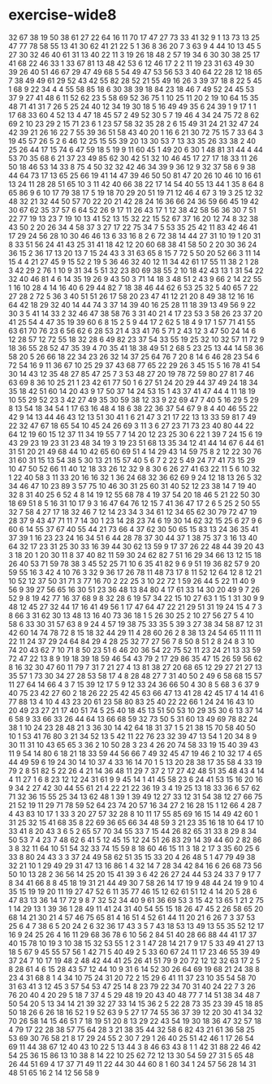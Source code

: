 # exercise-wide8
32
67
38
19
50
38
61
27
22
64
16
11
70
17
47
27
73
33
41
32
9
1
13
73
13
25
47
77
78
58
55
13
41
30
62
41
21
22
5
1
36
8
36
20
7
3
63
9
4
44
10
13
45
5
27
30
32
46
40
61
31
13
40
22
11
3
19
26
18
48
2
57
19
34
6
30
30
38
25
17
41
68
22
46
33
1
33
67
81
13
48
42
53
6
12
46
17
2
2
11
19
23
31
63
49
30
39
26
40
51
46
67
29
47
49
68
5
54
49
47
53
56
53
3
40
64
22
28
12
18
65
7
38
49
49
61
29
52
43
42
55
82
28
52
21
55
49
16
26
3
39
37
18
8
22
5
45
1
68
9
22
34
4
4
55
58
85
18
6
30
38
39
18
84
23
18
46
7
49
52
24
45
53
37
9
27
41
48
6
11
52
62
23
5
58
69
52
36
75
1
10
25
11
20
2
19
10
64
15
35
48
71
41
31
7
26
5
25
24
40
12
34
19
30
18
5
16
49
49
35
6
24
39
1
9
17
1
1
17
68
33
60
4
52
13
4
47
18
45
57
2
49
52
30
5
7
19
46
4
34
24
75
72
8
62
69
2
10
23
29
2
15
71
23
6
1
23
57
58
32
35
28
2
6
15
49
31
24
21
32
47
24
42
39
21
26
16
22
7
55
39
36
51
58
43
40
20
1
16
6
21
30
72
75
15
7
33
64
3
19
45
57
26
5
2
6
46
12
25
15
55
39
20
13
30
53
7
13
33
35
26
33
38
2
40
25
26
44
17
15
74
6
47
59
18
5
19
9
11
60
45
1
49
20
6
30
1
48
81
31
44
4
44
53
70
35
68
6
21
37
23
49
85
62
30
42
51
32
10
46
45
17
27
17
18
33
11
26
50
18
46
53
14
33
8
75
4
50
32
32
42
46
34
39
9
36
12
9
32
37
58
6
9
38
44
64
73
17
13
65
25
66
19
41
14
47
39
46
50
50
81
47
20
26
10
46
10
16
61
13
24
11
28
28
51
65
10
3
11
42
40
66
38
22
17
14
54
40
55
13
44
1
35
8
64
8
65
86
9
6
10
17
79
38
17
5
19
18
70
29
20
51
19
71
12
46
4
67
3
19
3
25
12
32
48
32
21
32
44
50
57
70
22
20
21
42
28
24
16
36
66
24
36
59
66
45
19
42
30
67
62
35
37
57
6
64
52
26
9
17
11
26
43
17
1
12
38
42
58
56
36
30
7
51
22
77
19
13
23
7
19
10
13
41
52
13
15
32
22
15
52
67
37
16
20
12
74
8
32
38
43
50
2
20
26
34
4
58
37
3
27
17
22
75
34
7
5
53
35
25
42
11
83
42
46
41
17
29
24
56
28
10
30
46
46
13
6
33
16
8
2
6
72
38
14
44
27
31
10
19
1
20
31
8
33
51
56
24
41
43
25
31
41
18
42
12
20
60
68
38
41
58
50
2
20
30
36
24
36
15
2
36
17
13
20
13
7
15
24
43
3
31
63
65
8
15
7
72
5
50
20
52
66
3
11
14
15
4
4
21
27
45
9
15
52
2
19
5
36
46
32
40
12
11
34
42
61
17
55
11
38
2
1
28
3
42
29
2
76
1
10
9
31
34
5
51
32
23
80
69
38
55
2
10
18
42
43
13
1
31
54
22
32
40
46
81
4
6
14
35
19
26
9
43
50
3
71
14
18
3
48
51
2
43
9
66
2
14
22
55
1
16
10
28
4
14
16
40
6
29
44
82
7
18
38
46
44
62
6
53
25
32
5
40
65
7
22
27
28
2
72
5
36
3
40
51
51
26
17
58
20
23
47
41
12
21
20
8
49
38
12
16
16
64
42
18
29
32
40
14
44
74
3
37
14
39
40
16
25
28
11
18
39
13
49
56
9
22
30
3
5
41
14
33
2
32
46
47
38
58
76
3
31
40
21
4
17
23
53
3
58
26
23
37
20
41
25
54
4
47
35
19
39
60
6
8
15
2
5
9
44
17
2
62
5
18
4
9
17
1
57
71
41
55
63
61
70
76
23
6
56
62
6
28
53
21
4
33
41
76
5
71
2
43
12
3
47
50
24
14
6
12
28
57
12
72
55
18
32
28
6
49
82
23
37
54
33
55
19
25
32
10
32
57
11
72
9
18
36
55
28
52
47
35
39
4
70
35
41
18
38
49
51
2
68
5
23
25
13
44
14
58
36
58
20
5
26
66
18
22
34
23
26
32
14
37
25
64
76
7
20
8
14
6
46
28
23
54
6
72
54
16
9
11
36
67
10
25
29
37
43
68
77
65
22
29
26
3
45
15
5
16
78
41
54
30
14
43
12
35
48
27
85
47
25
7
3
53
48
27
20
19
78
72
59
80
27
81
7
46
63
69
8
36
10
25
21
1
23
42
61
77
50
1
6
27
51
24
20
29
44
37
49
24
18
34
35
18
42
51
60
14
20
43
9
17
50
37
14
24
53
15
1
43
37
41
47
44
4
11
18
19
10
55
29
52
23
3
42
27
49
35
30
59
38
12
33
9
22
69
47
7
40
5
16
29
5
29
8
13
54
18
34
54
1
17
63
16
48
4
18
6
38
22
36
37
54
67
9
8
4
40
46
55
22
42
9
14
13
44
46
43
12
13
51
30
41
1
6
21
47
3
21
17
22
13
13
33
59
81
7
49
22
32
47
67
18
65
54
10
45
24
26
69
3
11
3
6
27
23
71
73
23
40
80
44
22
64
12
19
60
15
12
37
11
34
19
55
7
7
14
20
12
23
25
30
6
22
1
39
7
24
15
6
19
43
29
23
19
23
31
23
48
34
19
3
19
23
51
68
13
35
34
12
41
44
14
67
6
44
61
31
51
20
21
49
68
44
10
42
65
60
69
51
4
14
29
43
14
59
75
8
2
12
22
30
76
31
60
31
15
13
54
38
5
30
13
21
15
57
40
5
6
7
2
22
5
49
24
77
41
73
15
29
10
47
50
52
66
11
40
12
18
33
26
12
32
9
8
30
6
26
27
41
63
22
11
5
6
10
32
1
22
40
58
3
11
33
20
16
16
32
1
36
24
68
32
36
62
69
9
24
12
18
13
26
5
32
34
46
47
10
23
89
3
57
75
10
46
30
31
25
60
31
40
52
12
23
38
14
7
19
40
32
8
31
40
25
6
52
4
8
14
19
12
55
68
78
4
19
37
54
20
18
46
5
21
22
50
30
18
69
51
8
5
16
31
10
17
9
3
16
47
64
76
12
15
7
41
36
47
17
2
6
5
25
2
50
55
32
7
58
4
27
17
18
32
46
7
12
14
23
34
3
34
61
12
34
65
62
30
79
72
47
19
28
37
9
43
47
71
11
7
14
30
1
23
14
28
23
74
6
19
30
14
62
32
15
25
6
27
9
6
60
6
14
55
37
67
40
55
44
21
73
66
4
37
62
30
50
65
15
83
13
24
36
35
41
37
39
1
16
23
23
24
16
34
51
6
44
28
78
37
30
44
37
1
38
75
37
3
16
13
40
64
32
17
23
31
25
30
33
16
39
44
30
62
13
59
9
17
37
26
22
48
44
39
20
43
3
18
20
1
20
30
11
8
37
40
82
11
59
30
24
62
82
7
51
16
29
34
66
13
12
15
18
26
40
53
71
59
78
38
3
45
52
25
71
10
6
35
41
82
9
6
9
51
19
36
82
57
9
20
59
55
16
3
42
4
10
76
3
32
9
36
17
26
78
11
48
73
17
8
11
52
12
64
12
8
12
21
10
52
12
37
50
31
71
3
77
16
70
2
22
25
3
10
22
72
1
59
26
44
5
22
11
40
9
56
9
39
27
56
65
16
30
51
23
36
48
13
84
80
4
17
61
33
14
30
20
49
9
7
26
52
9
8
19
42
77
16
37
68
9
8
32
28
6
19
57
34
22
15
10
27
63
1
15
1
31
30
9
9
48
12
45
27
32
44
17
16
41
49
56
1
17
47
64
47
22
21
29
51
31
19
24
15
4
7
3
8
66
3
31
62
30
13
48
13
16
40
73
36
18
1
5
26
30
25
2
10
27
56
27
5
4
10
58
6
33
30
31
57
63
8
9
24
4
57
19
38
75
33
35
5
39
3
27
38
34
58
87
12
31
42
60
14
74
78
72
8
15
18
32
44
29
11
4
28
60
26
2
8
38
13
24
54
65
11
11
11
22
11
24
37
29
24
64
84
29
4
28
25
32
77
27
56
7
8
50
8
51
2
8
24
8
3
10
74
20
43
62
7
10
71
8
50
23
51
6
46
20
36
54
22
75
52
11
23
24
21
13
33
59
72
47
22
13
8
9
19
18
39
18
59
46
54
43
79
2
17
29
86
35
47
15
26
59
56
62
8
16
32
30
47
60
11
79
7
31
7
21
27
4
13
81
38
27
20
68
65
12
29
27
21
27
13
35
57
1
73
30
34
27
28
53
58
17
4
8
28
48
27
7
31
40
50
2
49
6
58
68
15
57
11
27
64
14
66
4
3
7
15
39
12
17
5
9
12
33
24
36
66
50
4
30
8
5
68
3
6
37
9
40
75
23
42
27
60
2
18
26
22
25
42
45
63
66
47
13
41
28
42
45
17
4
14
41
6
77
88
13
4
10
4
43
23
20
61
23
58
80
83
25
40
22
22
66
1
24
24
16
43
10
20
49
23
27
21
17
40
51
74
5
25
40
18
45
13
51
50
53
10
29
35
30
6
13
37
14
6
58
9
33
66
33
26
44
64
13
66
68
59
32
73
50
5
31
60
13
49
69
78
82
24
38
1
10
24
23
28
48
21
3
36
30
14
42
64
18
31
37
1
5
21
38
15
70
58
40
50
10
1
53
41
76
80
3
21
34
52
13
5
42
11
22
76
23
32
39
47
13
54
1
20
34
8
9
30
11
31
10
43
65
65
3
36
2
10
50
28
3
23
4
26
20
74
58
33
19
15
40
39
43
11
9
54
14
80
6
18
21
18
33
59
44
56
66
7
49
32
45
47
19
46
2
10
32
17
4
65
44
49
59
6
19
24
30
14
10
37
4
33
16
14
70
1
5
13
20
28
38
17
35
58
4
33
19
79
2
8
51
82
5
22
26
4
21
14
36
48
11
29
7
37
2
17
27
42
48
51
35
48
43
4
14
4
11
27
1
6
8
23
12
12
24
31
61
9
9
45
14
1
41
45
58
23
6
24
41
53
15
16
20
16
9
34
2
27
42
30
44
55
61
21
4
22
21
22
36
19
3
4
19
25
13
18
33
36
6
57
62
71
32
36
15
55
25
34
13
62
48
1
39
1
39
49
12
27
33
12
31
54
38
12
27
66
75
21
52
19
11
29
71
78
59
52
64
23
74
20
57
16
34
27
2
16
28
15
1
12
66
4
28
7
4
43
83
10
17
1
33
3
20
27
57
32
28
8
10
11
17
55
85
69
16
15
14
49
42
60
1
31
25
32
15
41
68
35
8
22
69
36
65
66
34
48
59
3
21
23
35
16
18
10
64
17
10
33
41
8
20
43
3
6
5
2
65
57
70
34
55
33
7
15
44
26
82
65
31
33
8
29
8
34
50
53
7
4
23
7
48
62
6
41
5
12
45
15
12
24
51
26
83
29
14
39
44
60
2
82
86
3
8
32
11
64
10
51
54
32
33
74
15
59
8
18
60
46
15
11
3
18
2
17
3
35
60
25
6
33
8
80
24
43
3
3
37
24
49
58
62
51
35
15
33
20
4
26
48
5
1
47
79
49
38
32
21
10
1
29
49
29
31
47
13
16
86
1
4
32
14
7
28
34
42
84
16
6
26
68
73
56
50
10
13
28
2
36
56
14
25
20
15
41
39
3
6
42
26
27
24
44
53
24
33
7
9
17
7
8
34
41
66
8
8
45
18
19
31
21
44
49
30
7
58
26
14
17
19
9
48
44
24
19
9
10
4
35
15
19
19
20
11
19
27
47
52
6
11
35
77
46
15
12
62
61
51
12
4
14
20
5
28
6
47
83
13
36
14
17
72
9
8
7
32
52
34
40
9
61
36
69
53
3
15
42
13
65
1
21
2
75
1
14
29
13
1
39
36
1
28
49
11
41
24
31
40
54
55
15
18
26
47
45
2
26
58
65
20
68
14
21
30
21
4
57
46
75
65
81
4
16
51
4
52
61
44
11
20
21
6
26
7
3
37
53
25
6
4
7
38
6
5
20
24
2
6
32
36
17
43
3
5
7
43
18
53
13
49
13
55
35
52
12
17
16
9
24
25
26
4
16
11
29
68
36
78
6
10
56
2
84
51
40
28
66
88
44
41
17
37
40
15
78
10
19
3
10
38
15
32
53
55
1
2
3
1
47
28
14
21
7
9
17
5
33
49
41
27
13
18
5
67
9
45
55
57
56
1
42
71
5
40
49
2
5
33
60
67
24
11
17
23
46
55
39
49
37
24
7
10
17
19
48
2
48
42
44
41
25
26
41
51
79
9
20
72
12
12
32
63
17
2
5
8
28
61
4
6
15
28
43
57
12
44
10
9
31
6
14
52
30
26
64
69
19
68
21
24
38
8
23
4
31
68
8
1
4
34
10
75
24
31
20
72
2
15
29
6
41
11
37
23
10
35
54
58
70
31
63
41
3
12
45
3
57
54
53
47
25
14
8
23
79
22
34
70
31
40
24
22
7
3
26
76
20
40
4
20
29
5
18
7
37
4
5
29
48
19
20
43
40
48
77
7
14
51
38
34
48
7
50
54
20
5
13
34
14
21
39
32
27
33
14
15
36
2
5
22
28
73
35
23
39
45
18
85
50
18
26
6
26
18
16
52
1
9
52
63
9
5
27
17
74
55
36
37
39
12
20
30
41
34
32
70
26
58
14
15
46
51
7
18
19
51
20
8
13
29
22
43
54
19
30
18
36
47
32
57
18
4
79
17
22
28
38
57
75
64
28
3
21
38
35
44
32
58
6
82
43
21
61
36
58
25
53
69
30
76
58
21
8
17
29
24
55
2
30
7
29
1
26
40
25
51
42
46
1
17
26
54
69
11
44
38
67
12
40
43
10
22
5
13
44
3
8
46
63
43
8
1
1
42
31
88
22
46
42
54
25
36
15
86
13
10
38
8
14
22
10
25
62
72
12
13
30
54
59
27
31
5
65
48
26
44
51
69
4
17
37
71
49
11
22
44
30
44
60
8
1
60
34
1
24
57
56
28
14
31
48
51
65
16
2
14
12
56
58
9
